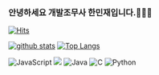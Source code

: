 ### 안녕하세요 개발조무사 한민재입니다.🙇🏻‍♂️
[![Hits](https://hits.seeyoufarm.com/api/count/incr/badge.svg?url=https%3A%2F%2Fgithub.com%2FsangryPodo)](https://hits.seeyoufarm.com)
<!--
**angryPodo/angryPodo** is a ✨ _special_ ✨ repository because its `README.md` (this file) appears on your GitHub profile.

Here are some ideas to get you started:

- 🔭 I’m currently working on ...
- 🌱 I’m currently learning ...
- 👯 I’m looking to collaborate on ...
- 🤔 I’m looking for help with ...
- 💬 Ask me about ...
- 📫 How to reach me: ...
- 😄 Pronouns: ...
- ⚡ Fun fact: ...
-->

[![github stats](https://github-readme-stats.vercel.app/api?username=angryPodo&show_icons=true&hide_border=true)](https://github.com/angryPodo)
[![Top Langs](https://github-readme-stats.vercel.app/api/top-langs/?username=angryPodo&layout=compact)](https://github.com/angryPodo)

![JavaScript](https://img.shields.io/badge/javascript-%23323330.svg?style=for-the-badge&logo=javascript&logoColor=%23F7DF1E)
<a href="" target="_blank"><img src="https://img.shields.io/badge/node.js-6DA55F?style=for-the-badge&logo=node.js&logoColor=white"/></a>
![Java](https://img.shields.io/badge/java-%23ED8B00.svg?style=for-the-badge&logo=openjdk&logoColor=white)
![C](https://img.shields.io/badge/c-%2300599C.svg?style=for-the-badge&logo=c&logoColor=white)
![Python](https://img.shields.io/badge/python-3670A0?style=for-the-badge&logo=python&logoColor=ffdd54)
